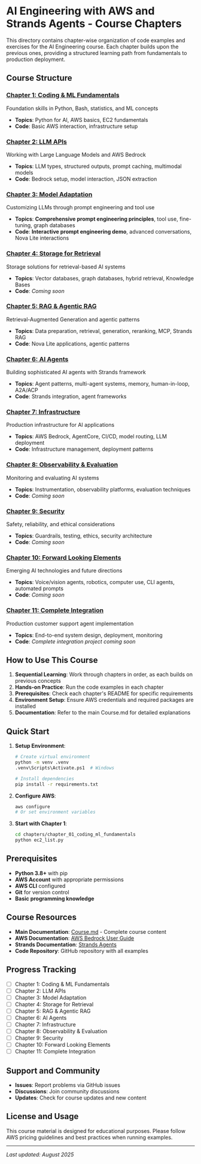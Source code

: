 # AI Engineering with AWS and Strands Agents - Course Chapters

This directory contains chapter-wise organization of code examples and exercises for the AI Engineering course. Each chapter builds upon the previous ones, providing a structured learning path from fundamentals to production deployment.

## Course Structure

### [Chapter 1: Coding & ML Fundamentals](./chapter_01_coding_ml_fundamentals/)
Foundation skills in Python, Bash, statistics, and ML concepts
- **Topics**: Python for AI, AWS basics, EC2 fundamentals
- **Code**: Basic AWS interaction, infrastructure setup

### [Chapter 2: LLM APIs](./chapter_02_llm_apis/)
Working with Large Language Models and AWS Bedrock
- **Topics**: LLM types, structured outputs, prompt caching, multimodal models
- **Code**: Bedrock setup, model interaction, JSON extraction

### [Chapter 3: Model Adaptation](./chapter_03_model_adaptation/)
Customizing LLMs through prompt engineering and tool use
- **Topics**: **Comprehensive prompt engineering principles**, tool use, fine-tuning, graph databases
- **Code**: **Interactive prompt engineering demo**, advanced conversations, Nova Lite interactions

### [Chapter 4: Storage for Retrieval](./chapter_04_storage_for_retrieval/)
Storage solutions for retrieval-based AI systems
- **Topics**: Vector databases, graph databases, hybrid retrieval, Knowledge Bases
- **Code**: *Coming soon*

### [Chapter 5: RAG & Agentic RAG](./chapter_05_rag_agentic_rag/)
Retrieval-Augmented Generation and agentic patterns
- **Topics**: Data preparation, retrieval, generation, reranking, MCP, Strands RAG
- **Code**: Nova Lite applications, agentic patterns

### [Chapter 6: AI Agents](./chapter_06_ai_agents/)
Building sophisticated AI agents with Strands framework
- **Topics**: Agent patterns, multi-agent systems, memory, human-in-loop, A2A/ACP
- **Code**: Strands integration, agent frameworks

### [Chapter 7: Infrastructure](./chapter_07_infrastructure/)
Production infrastructure for AI applications
- **Topics**: AWS Bedrock, AgentCore, CI/CD, model routing, LLM deployment
- **Code**: Infrastructure management, deployment patterns

### [Chapter 8: Observability & Evaluation](./chapter_08_observability_evaluation/)
Monitoring and evaluating AI systems
- **Topics**: Instrumentation, observability platforms, evaluation techniques
- **Code**: *Coming soon*

### [Chapter 9: Security](./chapter_09_security/)
Safety, reliability, and ethical considerations
- **Topics**: Guardrails, testing, ethics, security architecture
- **Code**: *Coming soon*

### [Chapter 10: Forward Looking Elements](./chapter_10_forward_looking/)
Emerging AI technologies and future directions
- **Topics**: Voice/vision agents, robotics, computer use, CLI agents, automated prompts
- **Code**: *Coming soon*

### [Chapter 11: Complete Integration](./chapter_11_complete_integration/)
Production customer support agent implementation
- **Topics**: End-to-end system design, deployment, monitoring
- **Code**: *Complete integration project coming soon*

## How to Use This Course

1. **Sequential Learning**: Work through chapters in order, as each builds on previous concepts
2. **Hands-on Practice**: Run the code examples in each chapter
3. **Prerequisites**: Check each chapter's README for specific requirements
4. **Environment Setup**: Ensure AWS credentials and required packages are installed
5. **Documentation**: Refer to the main Course.md for detailed explanations

## Quick Start

1. **Setup Environment**:
   ```bash
   # Create virtual environment
   python -m venv .venv
   .venv\Scripts\Activate.ps1  # Windows
   
   # Install dependencies
   pip install -r requirements.txt
   ```

2. **Configure AWS**:
   ```bash
   aws configure
   # Or set environment variables
   ```

3. **Start with Chapter 1**:
   ```bash
   cd chapters/chapter_01_coding_ml_fundamentals
   python ec2_list.py
   ```

## Prerequisites

- **Python 3.8+** with pip
- **AWS Account** with appropriate permissions
- **AWS CLI** configured
- **Git** for version control
- **Basic programming knowledge**

## Course Resources

- **Main Documentation**: [Course.md](../docs/Course.md) - Complete course content
- **AWS Documentation**: [AWS Bedrock User Guide](https://docs.aws.amazon.com/bedrock/)
- **Strands Documentation**: [Strands Agents](https://strandsagents.com/)
- **Code Repository**: GitHub repository with all examples

## Progress Tracking

- [ ] Chapter 1: Coding & ML Fundamentals
- [ ] Chapter 2: LLM APIs
- [ ] Chapter 3: Model Adaptation
- [ ] Chapter 4: Storage for Retrieval
- [ ] Chapter 5: RAG & Agentic RAG
- [ ] Chapter 6: AI Agents
- [ ] Chapter 7: Infrastructure
- [ ] Chapter 8: Observability & Evaluation
- [ ] Chapter 9: Security
- [ ] Chapter 10: Forward Looking Elements
- [ ] Chapter 11: Complete Integration

## Support and Community

- **Issues**: Report problems via GitHub issues
- **Discussions**: Join community discussions
- **Updates**: Check for course updates and new content

## License and Usage

This course material is designed for educational purposes. Please follow AWS pricing guidelines and best practices when running examples.

---

*Last updated: August 2025*
